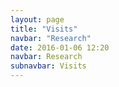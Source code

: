 ```yaml
---
layout: page
title: "Visits"
navbar: "Research"
date: 2016-01-06 12:20
navbar: Research
subnavbar: Visits
---
```

